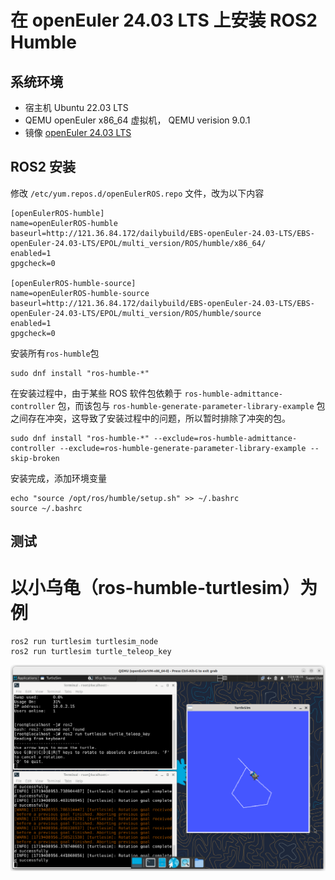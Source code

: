 # 在 openEuler 24.03 LTS 上安装 ROS2 Humble
## 系统环境
- 宿主机 Ubuntu 22.03 LTS 
- QEMU openEuler x86_64 虚拟机， QEMU verision 9.0.1
- 镜像 [openEuler 24.03 LTS](https://repo.openeuler.org/openEuler-24.03-LTS/virtual_machine_img/x86_64/openEuler-24.03-LTS-x86_64.qcow2.xz)

## ROS2 安装

修改 `/etc/yum.repos.d/openEulerROS.repo` 文件，改为以下内容

```
[openEulerROS-humble]
name=openEulerROS-humble
baseurl=http://121.36.84.172/dailybuild/EBS-openEuler-24.03-LTS/EBS-openEuler-24.03-LTS/EPOL/multi_version/ROS/humble/x86_64/
enabled=1
gpgcheck=0

[openEulerROS-humble-source]
name=openEulerROS-humble-source
baseurl=http://121.36.84.172/dailybuild/EBS-openEuler-24.03-LTS/EBS-openEuler-24.03-LTS/EPOL/multi_version/ROS/humble/source
enabled=1
gpgcheck=0

```
安装所有`ros-humble`包
```shell
sudo dnf install "ros-humble-*" 
```
在安装过程中，由于某些 ROS 软件包依赖于 `ros-humble-admittance-controller` 包，而该包与 `ros-humble-generate-parameter-library-example` 包之间存在冲突，这导致了安装过程中的问题，所以暂时排除了冲突的包。
```shell
sudo dnf install "ros-humble-*" --exclude=ros-humble-admittance-controller --exclude=ros-humble-generate-parameter-library-example --skip-broken 
```
安装完成，添加环境变量
```shell
echo "source /opt/ros/humble/setup.sh" >> ~/.bashrc
source ~/.bashrc
```
## 测试

# 以小乌龟（ros-humble-turtlesim）为例
```
ros2 run turtlesim turtlesim_node
ros2 run turtlesim turtle_teleop_key
```
![!\[alt text\](image.png)](img/image.png)